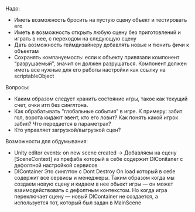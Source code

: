 Надо:
- Иметь возможность бросить на пустую сцену объект и тестировать его
- Иметь в возможность открыть любую сцену без приготовлений и играть в нее, с переходом на следующую сцену
- Дать возможность геймдизайнеру добавлять новые и тюнить фичи к объектам
- Сохранять компануемость: если к объекту привязали компонент “разрушаемый”, значит он должен разрушаться. Компонент должен иметь все нужные для его работы настройки как ссылку на scriptableObject

Вопросы:
- Каким образом следует хранить состояние игры, такое как текущий счет, очки итп без синглтона.
- Как обрабатывать “глобальные события” в игре. К примеру: забит гол, ворота кидают эвент, кто его ловит? Как понять какой игрок забил? Что передается в параметрах?
- Кто управляет загрузкой/выгрузкой сцен?


Возможности для обдумывания: 
- Unity editor events: on new scene created -> Добавляем на сцену [SceneContext] из префаба который в себе содержит DIConitaner с дефолтной настройкой сервисов
- DIContainer Это синглтон с Dont Destroy On load который в себе содержит все сервисы и менеджеры. Таким образом когда мы создаем новую сцену и кидаем в нее обьект игры — он может взаимодействовать с дефолтным контекстом. Но когда игра переключает сцену — новый DIContainer не создается, а используется тот, который был задан в MainScene
